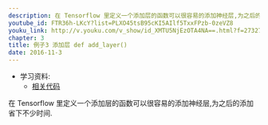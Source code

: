 ```yaml
---
description: 在 Tensorflow 里定义一个添加层的函数可以很容易的添加神经层,为之后的添加省下不少时间.
youtube_id: FTR36h-LKcY?list=PLXO45tsB95cKI5AIlf5TxxFPzb-0zeVZ8
youku_link: http://v.youku.com/v_show/id_XMTU5NjEzOTA4NA==.html?f=27327189&o=1
chapter: 3
title: 例子3 添加层 def add_layer()
date: 2016-11-3
---
```

* 学习资料:
  * [相关代码](https://github.com/MorvanZhou/tutorials/blob/master/tensorflowTUT/tensorflow10_def_add_layer.py)
  
在 Tensorflow 里定义一个添加层的函数可以很容易的添加神经层,为之后的添加省下不少时间.

